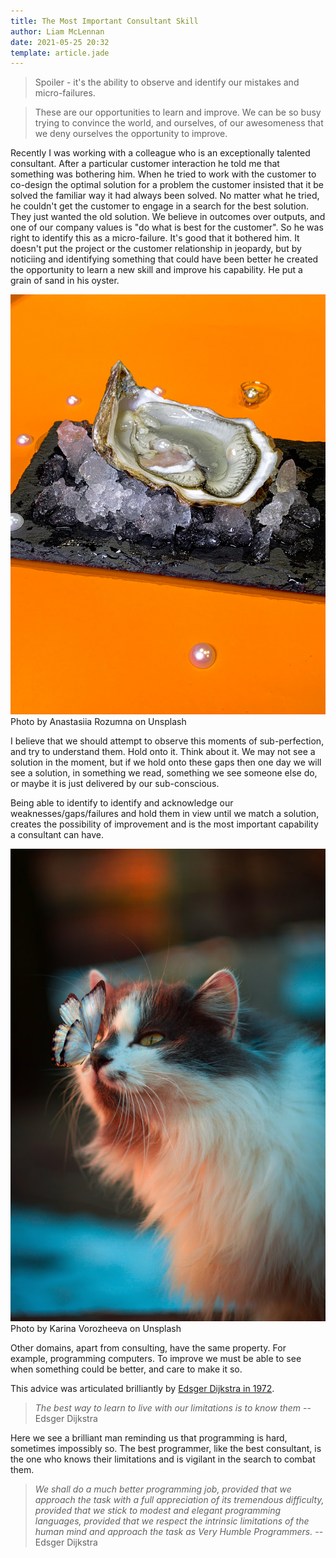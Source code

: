 ```yaml
---
title: The Most Important Consultant Skill
author: Liam McLennan
date: 2021-05-25 20:32
template: article.jade
---
```


> Spoiler - it's the ability to observe and identify our mistakes and micro-failures. 

> These are our opportunities to learn and improve. We can be so busy trying to convince the world, and ourselves, of our awesomeness that we deny ourselves the opportunity to improve. 

Recently I was working with a colleague who is an exceptionally talented consultant. After a particular customer interaction he told me that something was bothering him. When he tried to work with the customer to co-design the optimal solution for a problem the customer insisted that it be solved the familiar way it had always been solved. No matter what he tried, he couldn't get the customer to engage in a search for the best solution. They just wanted the old solution. We believe in outcomes over outputs, and one of our company values is "do what is best for the customer". So he was right to identify this as a micro-failure. It's good that it bothered him. It doesn't put the project or the customer relationship in jeopardy, but by noticiing and identifying something that could have been better he created the opportunity to learn a new skill and improve his capability. He put a grain of sand in his oyster. 

![Pearl](pearl.jpg)
Photo by Anastasiia Rozumna on Unsplash
  
I believe that we should attempt to observe this moments of sub-perfection, and try to understand them. Hold onto it. Think about it. We may not see a solution in the moment, but if we hold onto these gaps then one day we will see a solution, in something we read, something we see someone else do, or maybe it is just delivered by our sub-conscious. 

Being able to identify to identify and acknowledge our weaknesses/gaps/failures and hold them in view until we match a solution, creates the possibility of improvement and is the most important capability a consultant can have.

![cat](cat.jpg)
Photo by Karina Vorozheeva on Unsplash

Other domains, apart from consulting, have the same property. For example, programming computers. To improve we must be able to see when something could be better, and care to make it so. 

This advice was articulated brilliantly by [Edsger Dijkstra in 1972](https://www.cs.utexas.edu/~EWD/transcriptions/EWD03xx/EWD340.html). 

> *The best way to learn to live with our limitations is to know them* -- Edsger Dijkstra

Here we see a brilliant man reminding us that programming is hard, sometimes impossibly so. The best programmer, like the best consultant, is the one who knows their limitations and is vigilant in the search to combat them. 

> *We shall do a much better programming job, provided that we approach the task with a full appreciation of its tremendous difficulty, provided that we stick to modest and elegant programming languages, provided that we respect the intrinsic limitations of the human mind and approach the task as Very Humble Programmers.* -- Edsger Dijkstra
